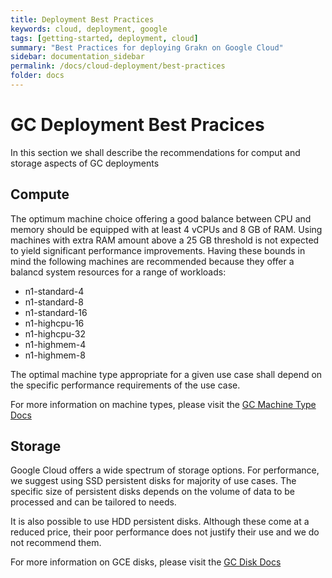 ```yaml
---
title: Deployment Best Practices
keywords: cloud, deployment, google
tags: [getting-started, deployment, cloud]
summary: "Best Practices for deploying Grakn on Google Cloud"
sidebar: documentation_sidebar
permalink: /docs/cloud-deployment/best-practices
folder: docs
---
```


# GC Deployment Best Pracices

In this section we shall describe the recommendations for comput and storage aspects of GC deployments

## Compute

The optimum machine choice offering a good balance between CPU and memory should be equipped with at least 4 vCPUs and 8 GB of RAM.
Using machines with extra RAM amount above a 25 GB threshold is not expected to yield significant performance improvements.
Having these bounds in mind the following machines are recommended because they offer a balancd system resources for a range of workloads:

* n1-standard-4
* n1-standard-8
* n1-standard-16
* n1-highcpu-16
* n1-highcpu-32
* n1-highmem-4
* n1-highmem-8

The optimal machine type appropriate for a given use case shall depend on the specific performance requirements of the use case.

For more information on machine types, please visit the [GC Machine Type Docs](https://cloud.google.com/compute/docs/machine-types)

## Storage

Google Cloud offers a wide spectrum of storage options. For performance, we suggest using SSD persistent disks for majority of use cases. The specific size of persistent disks depends on the volume of data to be processed and can be tailored to needs.

It is also possible to use HDD persistent disks. Although these come at a reduced price, their poor performance does not justify their use and we do not recommend them.

For more information on GCE disks, please visit the [GC Disk Docs](https://cloud.google.com/compute/docs/disks)
